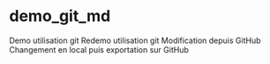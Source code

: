 # demo_git_md
Demo utilisation git
Redemo utilisation git
Modification depuis GitHub
Changement en local puis exportation sur GitHub